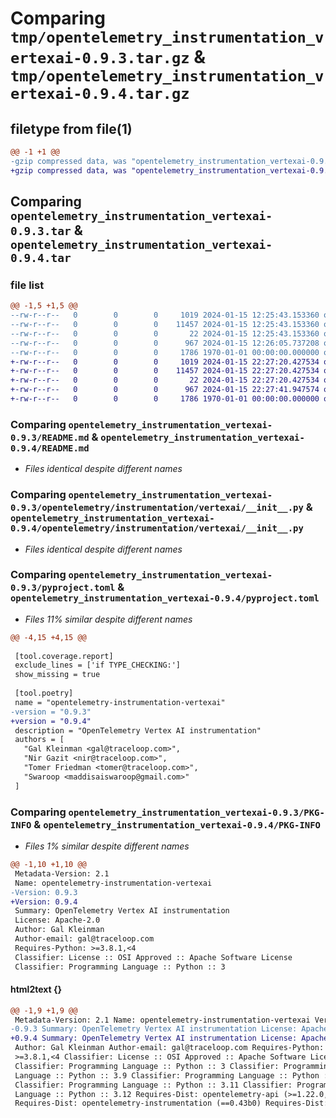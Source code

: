 # Comparing `tmp/opentelemetry_instrumentation_vertexai-0.9.3.tar.gz` & `tmp/opentelemetry_instrumentation_vertexai-0.9.4.tar.gz`

## filetype from file(1)

```diff
@@ -1 +1 @@
-gzip compressed data, was "opentelemetry_instrumentation_vertexai-0.9.3.tar", max compression
+gzip compressed data, was "opentelemetry_instrumentation_vertexai-0.9.4.tar", max compression
```

## Comparing `opentelemetry_instrumentation_vertexai-0.9.3.tar` & `opentelemetry_instrumentation_vertexai-0.9.4.tar`

### file list

```diff
@@ -1,5 +1,5 @@
--rw-r--r--   0        0        0     1019 2024-01-15 12:25:43.153360 opentelemetry_instrumentation_vertexai-0.9.3/README.md
--rw-r--r--   0        0        0    11457 2024-01-15 12:25:43.153360 opentelemetry_instrumentation_vertexai-0.9.3/opentelemetry/instrumentation/vertexai/__init__.py
--rw-r--r--   0        0        0       22 2024-01-15 12:25:43.153360 opentelemetry_instrumentation_vertexai-0.9.3/opentelemetry/instrumentation/vertexai/version.py
--rw-r--r--   0        0        0      967 2024-01-15 12:26:05.737208 opentelemetry_instrumentation_vertexai-0.9.3/pyproject.toml
--rw-r--r--   0        0        0     1786 1970-01-01 00:00:00.000000 opentelemetry_instrumentation_vertexai-0.9.3/PKG-INFO
+-rw-r--r--   0        0        0     1019 2024-01-15 22:27:20.427534 opentelemetry_instrumentation_vertexai-0.9.4/README.md
+-rw-r--r--   0        0        0    11457 2024-01-15 22:27:20.427534 opentelemetry_instrumentation_vertexai-0.9.4/opentelemetry/instrumentation/vertexai/__init__.py
+-rw-r--r--   0        0        0       22 2024-01-15 22:27:20.427534 opentelemetry_instrumentation_vertexai-0.9.4/opentelemetry/instrumentation/vertexai/version.py
+-rw-r--r--   0        0        0      967 2024-01-15 22:27:41.947574 opentelemetry_instrumentation_vertexai-0.9.4/pyproject.toml
+-rw-r--r--   0        0        0     1786 1970-01-01 00:00:00.000000 opentelemetry_instrumentation_vertexai-0.9.4/PKG-INFO
```

### Comparing `opentelemetry_instrumentation_vertexai-0.9.3/README.md` & `opentelemetry_instrumentation_vertexai-0.9.4/README.md`

 * *Files identical despite different names*

### Comparing `opentelemetry_instrumentation_vertexai-0.9.3/opentelemetry/instrumentation/vertexai/__init__.py` & `opentelemetry_instrumentation_vertexai-0.9.4/opentelemetry/instrumentation/vertexai/__init__.py`

 * *Files identical despite different names*

### Comparing `opentelemetry_instrumentation_vertexai-0.9.3/pyproject.toml` & `opentelemetry_instrumentation_vertexai-0.9.4/pyproject.toml`

 * *Files 11% similar despite different names*

```diff
@@ -4,15 +4,15 @@
 
 [tool.coverage.report]
 exclude_lines = ['if TYPE_CHECKING:']
 show_missing = true
 
 [tool.poetry]
 name = "opentelemetry-instrumentation-vertexai"
-version = "0.9.3"
+version = "0.9.4"
 description = "OpenTelemetry Vertex AI instrumentation"
 authors = [
   "Gal Kleinman <gal@traceloop.com>",
   "Nir Gazit <nir@traceloop.com>",
   "Tomer Friedman <tomer@traceloop.com>",
   "Swaroop <maddisaiswaroop@gmail.com>"
 ]
```

### Comparing `opentelemetry_instrumentation_vertexai-0.9.3/PKG-INFO` & `opentelemetry_instrumentation_vertexai-0.9.4/PKG-INFO`

 * *Files 1% similar despite different names*

```diff
@@ -1,10 +1,10 @@
 Metadata-Version: 2.1
 Name: opentelemetry-instrumentation-vertexai
-Version: 0.9.3
+Version: 0.9.4
 Summary: OpenTelemetry Vertex AI instrumentation
 License: Apache-2.0
 Author: Gal Kleinman
 Author-email: gal@traceloop.com
 Requires-Python: >=3.8.1,<4
 Classifier: License :: OSI Approved :: Apache Software License
 Classifier: Programming Language :: Python :: 3
```

#### html2text {}

```diff
@@ -1,9 +1,9 @@
 Metadata-Version: 2.1 Name: opentelemetry-instrumentation-vertexai Version:
-0.9.3 Summary: OpenTelemetry Vertex AI instrumentation License: Apache-2.0
+0.9.4 Summary: OpenTelemetry Vertex AI instrumentation License: Apache-2.0
 Author: Gal Kleinman Author-email: gal@traceloop.com Requires-Python:
 >=3.8.1,<4 Classifier: License :: OSI Approved :: Apache Software License
 Classifier: Programming Language :: Python :: 3 Classifier: Programming
 Language :: Python :: 3.9 Classifier: Programming Language :: Python :: 3.10
 Classifier: Programming Language :: Python :: 3.11 Classifier: Programming
 Language :: Python :: 3.12 Requires-Dist: opentelemetry-api (>=1.22.0,<2.0.0)
 Requires-Dist: opentelemetry-instrumentation (==0.43b0) Requires-Dist:
```

